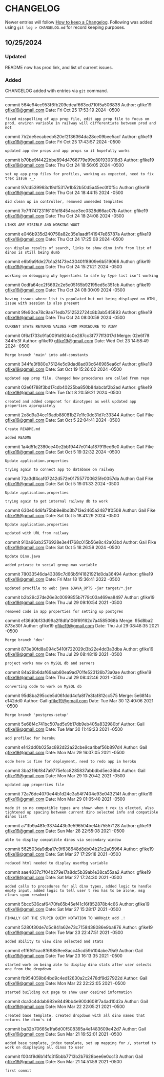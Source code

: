 # CHANGELOG

Newer entries will follow [How to keep a Changelog](https://keepachangelog.com/en/1.1.0/). Following was added using `git log > CHANGELOG.md` for record keeping purposes.

## 10/25/2024
### Updated
README now has prod link, and list of current issues.
### Added
CHANGELOG added with entries via `git` command.

***

commit 564e94ec953f6fb209edeaf663ed710f5a506838
Author: gfike19 <gfike19@gmail.com>
Date:   Fri Oct 25 17:53:19 2024 -0500

    fixed misspelling of app prop file, edit app prop file to focus on prod, environ variable in railway will differentiate between prod and not

commit 7b2de5ecabecb520ef2136364da28ce09bee5acf
Author: gfike19 <gfike19@gmail.com>
Date:   Fri Oct 25 17:43:57 2024 -0500

    updated app dev props and app props so it hopefully works

commit b70be9f4422bbe894d4766779e99c801930316d3
Author: gfike19 <gfike19@gmail.com>
Date:   Thu Oct 24 18:56:05 2024 -0500

    set up app.prop files for profiles, working as expected, need to fix trex issue -_-

commit 97dd539963c19df5317e1b52b50d5a45ec0f0f5c
Author: gfike19 <gfike19@gmail.com>
Date:   Thu Oct 24 18:44:15 2024 -0500

    did clean up in controller, removed unneeded templates

commit 7e7ff747231f610fdf8454cae3ec0328d66ac07b
Author: gfike19 <gfike19@gmail.com>
Date:   Thu Oct 24 18:24:08 2024 -0500

    LINKS ARE VISIBLE AND WORKING WOOT

commit e046b935d240756a82c35e1aadf141947e85787a
Author: gfike19 <gfike19@gmail.com>
Date:   Thu Oct 24 17:25:08 2024 -0500

    can display results of search, links to show dino info from list of dinos is still being dumb

commit e6b9a9fde27b1a2f473e430401f8909e6b519066
Author: gfike19 <gfike19@gmail.com>
Date:   Thu Oct 24 15:21:21 2024 -0500

    working on debugging why hyperlinks to safe by type list isn't working

commit 0cdfa64cc2f5692c2e5c05165b92195ed5c351cb
Author: gfike19 <gfike19@gmail.com>
Date:   Thu Oct 24 08:30:09 2024 -0500

    having issues where list is populated but not being displayed on HTML, issue with session is also present

commit 9fe90ce78c9ae71edb7512522724c8b3ab545893
Author: gfike19 <gfike19@gmail.com>
Date:   Thu Oct 24 08:00:59 2024 -0500

    CURRENT STATE RETURNS VALUES FROM PROCEDURE TO VIEW

commit 0f6a1733c91a0091d924c0e287cc3f777ff3017d
Merge: 02e6f78 344fe3f
Author: gfike19 <gfike19@gmail.com>
Date:   Wed Oct 23 14:58:49 2024 -0500

    Merge branch 'main' into add-constants

commit 344fe3f880e75124e5d9dad8ad03c646985ea6cf
Author: gfike19 <gfike19@gmail.com>
Date:   Sat Oct 19 15:26:02 2024 -0500

    updated app prop file. Changed how procedures are called from repo

commit 02e6f788f3bd17cdb40225ba850b84abcbf2b2ad
Author: gfike19 <gfike19@gmail.com>
Date:   Tue Oct 8 20:59:21 2024 -0500

    created and added componet for dinotypes as well updated app properties appropiately

commit 2e8d9a34cc16adb88081b27e1fc0dc31d7c33344
Author: Gail Fike <gfike19@gmail.com>
Date:   Sat Oct 5 22:04:41 2024 -0500

    Create README.md
    
    added README

commit 1a4d51c2380ce40e2bb19447e014a187919ed6e0
Author: Gail Fike <gfike19@gmail.com>
Date:   Sat Oct 5 19:32:32 2024 -0500

    Update application.properties
    
    trying again to connect app to database on railway

commit 72a3df4caf07242d572e017557700625fe0057da
Author: Gail Fike <gfike19@gmail.com>
Date:   Sat Oct 5 19:01:33 2024 -0500

    Update application.properties
    
    trying again to get internal railway db to work

commit 630e04d6fa75bb9e8bd3b713e2465a24871f0508
Author: Gail Fike <gfike19@gmail.com>
Date:   Sat Oct 5 18:41:29 2024 -0500

    Update application.properties
    
    updated with URL from railway

commit 910a96ab2576928e3e41768c015b56e8c42a03bd
Author: Gail Fike <gfike19@gmail.com>
Date:   Sat Oct 5 18:26:59 2024 -0500

    Update Dino.java
    
    added private to social group max variable

commit 78033546da43389c7d66b5f41821921d0da36494
Author: gfike19 <gfike19@gmail.com>
Date:   Fri Mar 18 15:36:41 2022 -0500

    updated procfile to web: java $JAVA_OPTS -jar target/*.jar

commit b2b29c27de26e3c0099855b7f79c03a469ea8497
Author: gfike19 <gfike19@gmail.com>
Date:   Thu Jul 29 09:10:54 2021 -0500

    removed code in app properties for setting up postgres

commit e136d0bf33d99a2f8dfa106f69162d7a4585068b
Merge: 95d8ba2 873e30f
Author: gfike19 <gfike19@gmail.com>
Date:   Thu Jul 29 08:48:35 2021 -0500

    Merge branch 'dev'

commit 873e30fd8a094c5410f722029d3b22e4dd3a3dba
Author: gfike19 <gfike19@gmail.com>
Date:   Thu Jul 29 08:48:19 2021 -0500

    project works now on MySQL db and servers

commit 84a29b6daf69aab80ea9ad701fe523126b73a0ae
Author: gfike19 <gfike19@gmail.com>
Date:   Thu Jul 29 08:42:46 2021 -0500

    converting code to work on MySQL db

commit 95d8ba295cde5d061ddd4cfa8f7e3faf812cc575
Merge: 5e68f4c e142dd0
Author: Gail <gfike19@gmail.com>
Date:   Tue Mar 30 12:40:06 2021 -0500

    Merge branch 'postgres-setup'

commit 5e68f4c741bc507ad5e9b17db9eb405a832980bf
Author: Gail <gfike19@gmail.com>
Date:   Tue Mar 30 11:49:23 2021 -0500

    add profilec for heroku

commit e142dd0b025ac892d22a22cbe9ca4baf56b897d4
Author: Gail <gfike19@gmail.com>
Date:   Mon Mar 29 16:07:05 2021 -0500

    ocde here is fine for deployment, need to redo app in heroku

commit 3ba219bf847a9775efcc8285837abbdbd5ec36b4
Author: Gail <gfike19@gmail.com>
Date:   Mon Mar 29 10:20:42 2021 -0500

    updated app properties file

commit 72a76de4070e44b1d24c3a54f7404e93e043214f
Author: gfike19 <gfike19@gmail.com>
Date:   Mon Mar 29 01:05:40 2021 -0500

    made it so no compatible types are shown when t rex is elected, also tightened up spacing between current dino selected info and compatible dinos list

commit a71fb9a481e3374443b3e596504bef4b75557128
Author: gfike19 <gfike19@gmail.com>
Date:   Sun Mar 28 22:55:08 2021 -0500

    able to display compatible dinos via secondary window

commit 562503da9dba17c9f638648d8db04b21c2a05964
Author: gfike19 <gfike19@gmail.com>
Date:   Sat Mar 27 17:29:18 2021 -0500

    reduced html needed to display userMsg variable

commit aae4837c7f04b279e17a8dc5b39ab1e38ca55aa2
Author: gfike19 <gfike19@gmail.com>
Date:   Sat Mar 27 17:24:30 2021 -0500

    added calls to procedures for all dino types, added logic to handle empty input, added logic to tell user t rex has to be alone, msg clears upon resubmit

commit 5bcc536caf6470fe65b45ef41c16f852878b4c66
Author: gfike19 <gfike19@gmail.com>
Date:   Sat Mar 27 15:28:17 2021 -0500

    FINALLY GOT THE STUPID QUERY NOTATION TO WORKgit add .!

commit 5280f30de7d5c841a62e73c7158438086e9ba876
Author: gfike19 <gfike19@gmail.com>
Date:   Tue Mar 23 22:47:51 2021 -0500

    added ability to view dino selected and stats

commit e1f6f61cac8f69859ee8acc45cd59b104abe79a9
Author: Gail <gfike19@gmail.com>
Date:   Tue Mar 23 16:13:35 2021 -0500

    started work on being able to display dino stats after user selects one from the dropdown

commit fb954059b64bd9c4ed12630a2c2478df9d27922d
Author: Gail <gfike19@gmail.com>
Date:   Mon Mar 22 22:22:05 2021 -0500

    started building out page to show user desired information

commit dca3c4ddab982e8449bb4e900d608f7a4ad10d2a
Author: Gail <gfike19@gmail.com>
Date:   Mon Mar 22 22:05:21 2021 -0500

    created base template, created dropdown with all dino names that returns the dino's id

commit ba32b70665e1fa6d00f508395a4e1483609e42d7
Author: Gail <gfike19@gmail.com>
Date:   Sun Mar 21 16:52:01 2021 -0500

    added base template, index template, set up mapping for /, started to work on displaying all dinos to user

commit f004f9d6b14fc315bbb7713b2b7628bee6e0cc13
Author: Gail <gfike19@gmail.com>
Date:   Sun Mar 21 14:51:59 2021 -0500

    first commit
